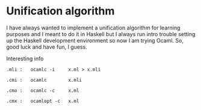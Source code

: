 # Unification algorithm

I have always wanted to implement a unification algorithm for learning purposes and I meant to do it in Haskell but I always run intro trouble setting up the Haskell development environment so now I am trying Ocaml.
So, good luck and have fun, I guess.

Interesting info

```
.mli :   ocamlc -i     x.ml > x.mli

.cmi :   ocamlc        x.mli

.cmo :   ocamlc -c     x.ml

.cmx :   ocamlopt -c   x.ml
```
